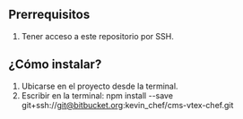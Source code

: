 ## Prerrequisitos

1. Tener acceso a este repositorio por SSH.

## &#191;C&oacute;mo instalar?

1. Ubicarse en el proyecto desde la terminal.
2. Escribir en la terminal: npm install --save git+ssh://git@bitbucket.org:kevin_chef/cms-vtex-chef.git